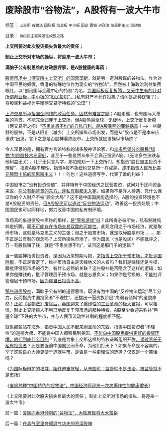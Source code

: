 # 废除股市“谷物法”，A股将有一波大牛市

标签： `上交所` `谷物法` `国际板` `创业板` `中小板` `国企` `圈钱` `讲政治` `凯恩斯主义` `流动性` 

目录： `自由民主宪政通往奴役之路`

**上交所要对此次股灾损失负最大的责任；**

**制止上交所对市场的操纵，将迎来一波大牛市；**

**满脑子公有制思维的财政股评家，是A股健康的毒药**；

[股票市场中（深交所＋上交所）的国营垄断](../../../2011/12/13/公有制只适用垄断，看上交所的红眼病.md)，就是另一道对股民的谷物法。作为对中国平民的奴役，香港的特殊地位作为现实的“谷物法”，居然被上海政治利益集团眼红，以“创设国际金融中心的特权”为名，[为国际板反复折腾，又无中生有的针对所谓创业板，中小板的“股民投机”，（](../../../2011/12/8/（创业板＋国际板）是上交所要跟深交所打架.md)私有财产不允许投机？请问是那种逻辑？），将股民利益视为平衡两交易所特权的“公田”！

[上海交易所承担国企圈钱的政治任务，固然有难言之隐](../../../2011/10/25/管理层不救市是市场经济的进步.md)；A股走熊，也有国际大萧条的背景，不能完全归罪于上交所，但A股熊遍全球，无疑地，上交所反复折腾（两交易所之间）“[不患贫患不均”的自私自利，是A股暴熊的罪魁祸首](../../../2011/11/21/寡头型民主增强了黄宗羲效应.md)！——>一些朝野的股神，不是从阻止（减少）上交所操纵市场出发，而是从“股市是不是本来应该跌”出发，言下之意是否股神看跌股市，上交所就应该操纵市场跌？

令人深思的是，拥有官方言论特权的诸多股神评论家，和[众多希望分吃股民“猎物”的炒股技术专家们](../../../2011/12/15/A股大熊，股民要负很大的责任.md)，甚至于一些显然从来不会真正投资A股，（无论多空涨跌与他利益无关），几乎无只言片字，那怕规劝一下上交所们，却指责“股民自主投资不理智”，指责A股不理性，指责A股不象纽约交易所一样成熟，[却不指责人民币比美元强烈十倍的凯恩斯主义](../../../2011/10/14/人民币低估的经济学本质，看仇美的都是什么人？.md)！！！何也！这些道德写手，代表了谁的利益？

中国股市之“没有投资价值”，并非特有于中国经济之民营投资，试问对于民间资金来说，[在公有制背景的东方，连私有制都未入宪](../../../2011/12/6/侵犯私有财产，比创造财富更轻易.md)，如果你不是洋人待遇，凭什么保证你的个人财产不被“顾全大局”？这不是中国国民能选择的，A股的投资环境也不是A股股民的责任。[但A股股民可以通过“反谷物法运动](../../../2011/12/14/实体经济学逻辑下的历史素描，向“反谷物法运动”学习.md)”，改善这一投资处境；中国国民也可以同样地，努力改善中国的私有制环境。

市场真的象道德股神声称的那样，[是“零和游戏”吗](../../../2011/10/9/&quot;零和投机&quot;的贡献，高利贷是最核心的价格信号.md)？此所得必彼所失，私有制就纯粹是折腾，而[不可能存在市场交易双赢的可能性](../../../2011/3/7/“零和”，亏损和投机.md)。此观念用之于市场经济，就是取缔市场，这就是马克思主义的主张；用之于股票市场，就是取缔股票市场……，那不正是公有制的观念吗？上交所操纵市场了，作为国民（也是股民）不能批评之，万一有股民赚了钱，就是“不患贫患不均”，试问这是那门子的逻辑？

当一些股神指责投资者，是因为近来短期亏损，[才指责上交所干预市场，才批评国际板](../../../2010/11/29/国际板是最具卖国潜力的选手.md)，不正是否定了，维护市场自主是天经地义的人权吗？我们是赚钱还是亏损，跟批评侵犯市场的行为，有什么必然的关联？这些股神是否隐含了这样的逻辑：如果你是赚钱的，批评管理层干预市场，就是忘恩负义；如果你是亏损的，不能批评管理层干预市场，[因为你自已投资不高](../../../2011/5/27/从行情分析理解经济学“主流”.md)。

[那些道德股神](../../../2010/9/14/股票市场价格陪审团！.md)，满脑子公有制的道德思维，既没有为中国的“反谷物法运动”尽半分力，反而指责中国投资者“不理性”，还摆出一逼贵族阶层“向弱者倾斜”的道貌岸然！[正如《谷物法》废除后，英国迎来了爆炸性的工业革命的极大富](../../../2011/12/14/《谷物法》阻止工业革命的堰塞湖，英国殖民的温州模式.md)裕，可以相信，制止上交所损人不利已地反复干预市场的那种特权，A股至少会迎来弥补“熊遍全球”下跌的大牛市，并与人民币流动性过剩的程度相匹配。

就象那些站在海外，[指责中国人民不起来闹革命的东西](../../../2010/5/14/唯恐天下不乱的革命家.md)，指责中国投资者“不理性”的道德大师，不能将中国人都移民到美国，[不能向中国股民提供更好的投资环境，他们到底什么目的](../../../2010/3/25/炒股风险大，不炒股风险更大.md)？到底是为象上交所这样的特权垄断组织开脱[，诿过责任于私有投资者](../../../2009/8/24/五毛凶猛谁敢为市场公平说话？.md)？还是要强迫中国国民闹革命，为他们打天下？如果革命是不容易的，宰了这些良心大师更便于造就牛市，是否是一种更理性的选择？仅仅是一个笑话吗？

《[为国际板辩护的权威，始终避重就轻，从未圆谎；监管就不是法治，被监管就不是市场](../../../2011/11/30/监管就不是法治，被监管就不是市场，和国际板.md)》

《[废除种种“中国特色的谷物法”，中国经济将迎来一次次爆炸性的健康增长](../../../2011/12/16/废除向香港倾斜的“谷物法”，大陆居民将大大富裕.md)》

《上交所要对此次股灾损失负最大的责任； 制止上交所对市场的操纵，将迎来一波大牛市》



前一篇：[废除向香港倾斜的“谷物法”，大陆居民将大大富裕](../../../2011/12/16/废除向香港倾斜的“谷物法”，大陆居民将大大富裕.md)

后一篇：[在毒气室里夸耀屏气功夫的资深股神](../../../2011/12/16/在毒气室里夸耀屏气功夫的资深股神.md)